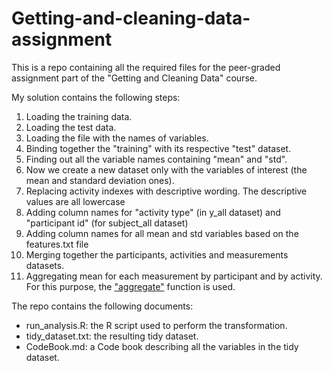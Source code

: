 # Getting-and-cleaning-data-assignment
This is a repo containing all the required files for the peer-graded assignment part of the "Getting and Cleaning Data" course.

My solution contains the following steps:

1. Loading the training data.
1. Loading the test data.
1. Loading the file with the names of variables.
1. Binding together the "training" with its respective "test" dataset.
1. Finding out all the variable names containing "mean" and "std".
1. Now we create a new dataset only with the variables of interest (the mean and standard deviation ones).  
1. Replacing activity indexes with descriptive wording. The descriptive values are all lowercase
1. Adding column names for "activity type" (in y_all dataset) and "participant id" (for subject_all dataset)
1. Adding column names for all mean and std variables based on the features.txt file
1. Merging together the participants, activities and measurements datasets.
1. Aggregating mean for each measurement by participant and by activity. For this purpose, the ["aggregate"](https://www.rdocumentation.org/packages/stats/versions/3.5.1/topics/aggregate) function is used. 

The repo contains the following documents: 
* run_analysis.R: the R script used to perform the transformation.
* tidy_dataset.txt: the resulting tidy dataset. 
* CodeBook.md: a Code book describing all the variables in the tidy dataset.

